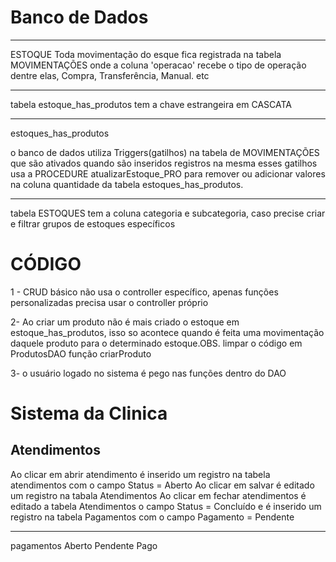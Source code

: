 Banco de Dados
=============================

--------------------------------------------------
ESTOQUE
Toda movimentação do esque fica registrada na tabela MOVIMENTAÇÕES
onde a coluna 'operacao' recebe o tipo de operação dentre elas, Compra, Transferência, Manual. etc


--------------------------------------------------
tabela estoque_has_produtos 
tem a chave estrangeira em CASCATA


--------------------------------------------------
estoques_has_produtos

o banco de dados utiliza Triggers(gatilhos) na tabela de MOVIMENTAÇÕES 
que são ativados quando são inseridos registros na mesma esses gatilhos usa a
PROCEDURE atualizarEstoque_PRO para remover ou adicionar valores na coluna quantidade 
da tabela estoques_has_produtos.


--------------------------------------------------

tabela ESTOQUES tem a coluna categoria e subcategoria, caso 
precise criar e filtrar grupos de estoques específicos



CÓDIGO
==============================================================================
1 - CRUD básico não usa o controller específico, apenas funções personalizadas precisa usar o controller próprio

2- Ao criar um produto não é mais criado o estoque em estoque_has_produtos, isso so acontece quando é feita uma movimentação
daquele produto para o determinado estoque.OBS. limpar o código em ProdutosDAO função criarProduto

3- o usuário logado no sistema é pego nas funções dentro do DAO





Sistema da  Clinica
==============================================================================

Atendimentos
--------------------------------------------------------
Ao clicar em abrir atendimento é inserido um registro na tabela atendimentos com o campo Status = Aberto
Ao clicar em salvar é editado um registro na tabala Atendimentos
Ao clicar em fechar atendimentos é editado a tabela Atendimentos o campo Status = Concluído e
é inserido um registro na tabela Pagamentos com o campo Pagamento = Pendente




------------------------------------------
pagamentos
Aberto
Pendente
Pago